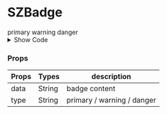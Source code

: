 # SZBadge
<!-- Type -->
<Block title="Type" :gap="50">
  <SZBadge data="Hello" type="primary">
    <SZButton>primary</SZButton>
  </SZBadge>

  <SZBadge data="0" type="warning">
    <SZButton outline type="primary">warning</SZButton>
  </SZBadge>

  <SZBadge data="999+" type="danger">
    <SZButton type="primary">danger</SZButton>
  </SZBadge>
</Block>

<details class="code-area">
<summary class="show-code-btn">Show Code</summary>

```html
  <SZBadge data="Hello" type="primary">
    <SZButton>primary</SZButton>
  </SZBadge>

  <SZBadge data="0" type="warning">
    <SZButton outline type="primary">warning</SZButton>
  </SZBadge>

  <SZBadge data="999+" type="danger">
    <SZButton type="primary">danger</SZButton>
  </SZBadge>
```
</details>

### Props
| Props    | Types    | description
| ---------| ---------| -------
| data     | String   | badge content
| type     | String   | primary / warning / danger


<script>
import Block from '/docs/components/Block.vue'
import { SZBadge, SZButton } from 'shelter-zone-ui'
export default {
  components: {
    Block,
    SZBadge,
    SZButton,
  }
}
</script>

<style>
table {
    width:100%;
}
</style>